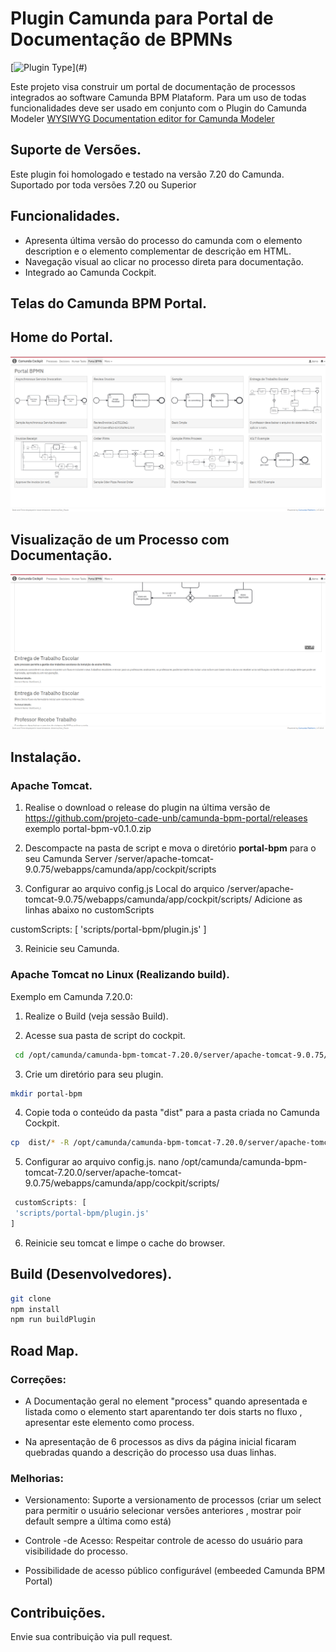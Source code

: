 # Plugin Camunda para Portal de Documentação de BPMNs

 [![Plugin Type](https://img.shields.io/badge/Plugin_Type-BPMN_(Camunda_Platform_7)-orange.svg)](#)

Este projeto visa construir um portal de documentação de processos integrados ao software Camunda BPM Plataform.
Para um uso de todas funcionalidades deve ser usado em conjunto com o Plugin do  Camunda Modeler [WYSIWYG Documentation editor for Camunda Modeler](https://github.com/sharedchains/camunda-wysiwyg-documentation)

## Suporte de Versões.
Este plugin foi homologado e testado na versão 7.20 do Camunda. Suportado por toda versões 7.20 ou Superior

## Funcionalidades.

* Apresenta última versão do processo do camunda com o elemento description e o elemento complementar de descrição em HTML.
* Navegação visual ao clicar no processo direta para documentação.
* Integrado ao Camunda Cockpit. 

## Telas do Camunda BPM Portal.

## Home do Portal.
![image](https://raw.githubusercontent.com/projeto-cade-unb/camunda-bpm-portal/main/samples/img/screenshot_home_camunda-bpm_portal.png)

## Visualização de um Processo com Documentação.
![image](https://raw.githubusercontent.com/projeto-cade-unb/camunda-bpm-portal/main/samples/img/screenshot_processo_camunda_bpm_portal.png)

## Instalação.

### Apache Tomcat. 
1) Realise o download o release do plugin na última versão de https://github.com/projeto-cade-unb/camunda-bpm-portal/releases
   exemplo portal-bpm-v0.1.0.zip 

2) Descompacte na pasta de script e mova o diretório **portal-bpm** para o seu Camunda Server
   <instal-camunda-path>/server/apache-tomcat-9.0.75/webapps/camunda/app/cockpit/scripts

3) Configurar ao arquivo config.js
Local do arquico <instal-camunda-path>/server/apache-tomcat-9.0.75/webapps/camunda/app/cockpit/scripts/
Adicione as linhas abaixo no customScripts

 customScripts: [
 'scripts/portal-bpm/plugin.js'
]

3) Reinicie seu Camunda.

### Apache Tomcat no Linux (Realizando build).
Exemplo em Camunda 7.20.0:

1) Realize o Build (veja sessão Build).

2) Acesse sua pasta de script do cockpit.

```bash
 cd /opt/camunda/camunda-bpm-tomcat-7.20.0/server/apache-tomcat-9.0.75/webapps/camunda/app/cockpit/scripts
```

3) Crie um diretório para seu plugin. 

```bash
mkdir portal-bpm
```

4) Copie toda o conteúdo da pasta "dist" para a pasta criada no Camunda Cockpit.

```bash
cp  dist/* -R /opt/camunda/camunda-bpm-tomcat-7.20.0/server/apache-tomcat-9.0.75/webapps/camunda/app/cockpit/scripts/portal-bpm
```

5) Configurar ao arquivo config.js.
nano /opt/camunda/camunda-bpm-tomcat-7.20.0/server/apache-tomcat-9.0.75/webapps/camunda/app/cockpit/scripts/


```js
 customScripts: [
 'scripts/portal-bpm/plugin.js'
]
```

6) Reinicie seu tomcat e limpe o cache do browser.

Build (Desenvolvedores).
-----------------------

```bash
git clone 
npm install
npm run buildPlugin
```

## Road Map.

### Correções:
 * A Documentação geral no element "process" quando apresentada e listada como o elemento start aparentando ter dois starts no fluxo , apresentar este elemento como process.

 * Na apresentação de 6 processos as divs da página inicial ficaram quebradas quando a descrição do processo usa duas linhas.

### Melhorias:
* Versionamento: Suporte a versionamento de processos (criar um select para permitir o usuário selecionar versões anteriores , mostrar poir default sempre a última como está)

* Controle -de Acesso: Respeitar controle de acesso do usuário para visibilidade do processo.

* Possibilidade de acesso público configurável (embeeded Camunda BPM Portal)

## Contribuições.
 Envie sua contribuição via pull request.



